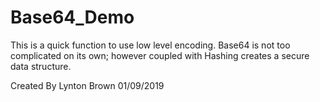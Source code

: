 # Base64_Demo
This is a quick function to use low level encoding. Base64 is not too
complicated on its own; however coupled with Hashing creates a secure
data structure.

Created By Lynton Brown 01/09/2019